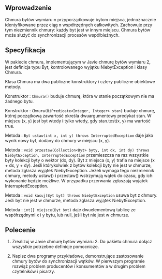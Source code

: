 ## Wprowadzenie

Chmura bytów wymiaru n przyporządkowuje bytom miejsca, jednoznacznie identyfikowane przez ciąg n współrzędnych całkowitych. Zachowuje przy tym niezmiennik chmury: każdy byt jest w innym miejscu. Chmura bytów może służyć do synchronizacji procesów współbieżnych.

## Specyfikacja

W pakiecie chmura, implementującym w Javie chmurę bytów wymiaru 2, jest definicja typu Byt, kontrolowanego wyjątku NiebytException i klasy Chmura.

Klasa Chmura ma dwa publiczne konstruktory i cztery publiczne obiektowe metody.
    
Konstruktor : `Chmura()` buduje chmurę, która w stanie początkowym nie ma żadnego bytu.

Konstruktor : `Chmura(BiPredicate<Integer, Integer> stan)`
buduje chmurę, której początkową zawartość określa dwuargumentowy predykat stan. W miejscu (x, y) jest byt wtedy i tylko wtedy, gdy stan.test(x, y) ma wartość true.

Metoda : `Byt ustaw(int x, int y) throws InterruptedException`
daje jako wynik nowy byt, dodany do chmury w miejscu (x, y).

Metoda : `void przestaw(Collection<Byt> byty, int dx, int dy) throws NiebytException, InterruptedException`
przemieszcza na raz wszystkie byty kolekcji byty o wektor (dx, dy). Byt z miejsca (x, y) trafia na miejsce (x + dx, y + dy). Jeśli którykolwiek z bytów kolekcji byty nie jest w chmurze, metoda zgłasza wyjątek NiebytException. Jeżeli wymaga tego niezmiennik chmury, metody ustaw() i przestaw() wstrzymują wątek do czasu, gdy ich wykonanie będzie możliwe. W przypadku przerwania zgłaszają wyjątek InterruptedException.

Metoda : `void kasuj(Byt byt) throws NiebytException`
usuwa byt z chmury. Jeśli byt nie jest w chmurze, metoda zgłasza wyjątek NiebytException.

Metoda : `int[] miejsce(Byt byt)`
daje dwuelementową tablicę ze współrzędnymi x i y bytu, lub null, jeśli byt nie jest w chmurze.

## Polecenie
  
  1) Zrealizuj w Javie chmurę bytów wymiaru 2. Do pakietu chmura dołącz wszystkie potrzebne definicje pomocnicze.
  
  2) Napisz dwa programy przykładowe, demonstrujące zastosowanie chmury bytów do synchronizacji wątków. W pierwszym programie rozwiąż problem producentów i konsumentów a w drugim problem czytelników i pisarzy.
